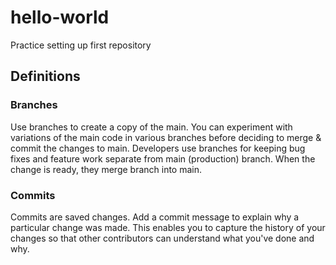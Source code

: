 # hello-world
Practice setting up first repository


## Definitions

### Branches 
Use branches to create a copy of the main. You can experiment with variations of the main code in various branches before deciding to merge & commit the changes to main. 
Developers use branches for keeping bug fixes and feature work separate from main (production) branch. When the change is ready, they merge branch into main. 


### Commits
Commits are saved changes. Add a commit message to explain why a particular change was made. This enables you to capture the history of your changes so that other contributors can understand what you've done and why. 
